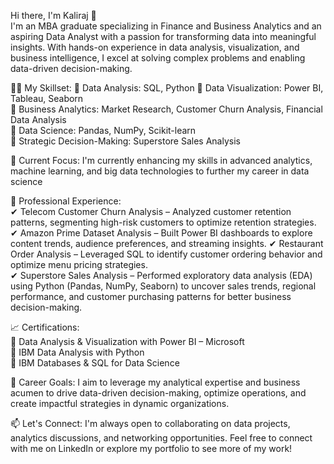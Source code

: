 

Hi there, I'm Kaliraj 👋  
I'm an MBA graduate specializing in Finance and Business Analytics and an aspiring Data Analyst with a passion for transforming data into meaningful insights. With hands-on experience in data analysis, visualization, and business intelligence, I excel at solving complex problems and enabling data-driven decision-making.  


👨‍💻 My Skillset: 
🔹 Data Analysis: SQL, Python 
🔹 Data Visualization: Power BI, Tableau, Seaborn  
🔹 Business Analytics: Market Research, Customer Churn Analysis, Financial Data Analysis  
🔹 Data Science: Pandas, NumPy, Scikit-learn  
🔹 Strategic Decision-Making: Superstore Sales Analysis  

🌱 Current Focus:
I'm currently enhancing my skills in advanced analytics, machine learning, and big data technologies to further my career in data science

💼 Professional Experience:  
✔ Telecom Customer Churn Analysis – Analyzed customer retention patterns, segmenting high-risk customers to optimize retention strategies.  
✔ Amazon Prime Dataset Analysis – Built Power BI dashboards to explore content trends, audience preferences, and streaming insights.
✔ Restaurant Order Analysis – Leveraged SQL to identify customer ordering behavior and optimize menu pricing strategies.  
✔ Superstore Sales Analysis – Performed exploratory data analysis (EDA) using Python (Pandas, NumPy, Seaborn) to uncover sales trends, regional performance, and customer purchasing patterns for better business decision-making.  

📈 Certifications:  
📜 Data Analysis & Visualization with Power BI – Microsoft  
📜 IBM Data Analysis with Python  
📜 IBM Databases & SQL for Data Science 


🎯 Career Goals: 
I aim to leverage my analytical expertise and business acumen to drive data-driven decision-making, optimize operations, and create impactful strategies in dynamic organizations.


📫 Let's Connect:
I'm always open to collaborating on data projects, analytics discussions, and networking opportunities. Feel free to connect with me on LinkedIn or explore my portfolio to see more of my work!  



